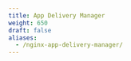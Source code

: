 ```yaml
---
title: App Delivery Manager
weight: 650
draft: false
aliases:
  - /nginx-app-delivery-manager/
---
```

